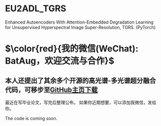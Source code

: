# EU2ADL_TGRS
Enhanced Autoencoders With Attention-Embedded Degradation Learning for Unsupervised Hyperspectral Image Super-Resolution, TGRS. (PyTorch)

# $\color{red}{我的微信(WeChat): BatAug，欢迎交流与合作}$

## 本人还提出了其余多个开源的高光谱-多光谱超分融合代码，可移步至[GitHub主页下载](https://github.com/JiaxinLiCAS) 


最近在写毕业论文，写完后整理公布。
如果你近期想要，可以添加我微信，发给你。

The code is coming soon.

